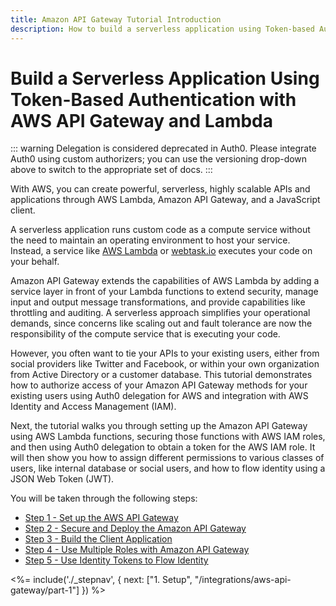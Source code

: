 ```yaml
---
title: Amazon API Gateway Tutorial Introduction
description: How to build a serverless application using Token-based Authentication with AWS API Gateway and Lambda.
---
```


# Build a Serverless Application Using Token-Based Authentication with AWS API Gateway and Lambda

::: warning
Delegation is considered deprecated in Auth0. Please integrate Auth0 using custom authorizers; you can use the versioning drop-down above to switch to the appropriate set of docs.
:::

With AWS, you can create powerful, serverless, highly scalable APIs and applications through AWS Lambda, Amazon API Gateway, and a JavaScript client.

A serverless application runs custom code as a compute service without the need to maintain an operating environment to host your service. Instead, a service like [AWS Lambda](https://aws.amazon.com/lambda/) or [webtask.io](https://webtask.io) executes your code on your behalf.

Amazon API Gateway extends the capabilities of AWS Lambda by adding a service layer in front of your Lambda functions to extend security, manage input and output message transformations, and provide capabilities like throttling and auditing. A serverless approach simplifies your operational demands, since concerns like scaling out and fault tolerance are now the responsibility of the compute service that is executing your code.

However, you often want to tie your APIs to your existing users, either from social providers like Twitter and Facebook, or within your own organization from Active Directory or a customer database. This tutorial demonstrates how to authorize access of your Amazon API Gateway methods for your existing users using Auth0 delegation for AWS and integration with AWS Identity and Access Management (IAM).

Next, the tutorial walks you through setting up the Amazon API Gateway using AWS Lambda functions, securing those functions with AWS IAM roles, and then using Auth0 delegation to obtain a token for the AWS IAM role. It will then show you how to assign different permissions to various classes of users, like internal database or social users, and how to flow identity using a JSON Web Token (JWT).

You will be taken through the following steps:

* [Step 1 - Set up the AWS API Gateway](/integrations/aws-api-gateway/part-1)
* [Step 2 - Secure and Deploy the Amazon API Gateway](/integrations/aws-api-gateway/part-2)
* [Step 3 - Build the Client Application](/integrations/aws-api-gateway/part-3)
* [Step 4 - Use Multiple Roles with Amazon API Gateway](/integrations/aws-api-gateway/part-4)
* [Step 5 - Use Identity Tokens to Flow Identity](/integrations/aws-api-gateway/part-5)

<%= include('./_stepnav', {
 next: ["1. Setup", "/integrations/aws-api-gateway/part-1"]
}) %>
